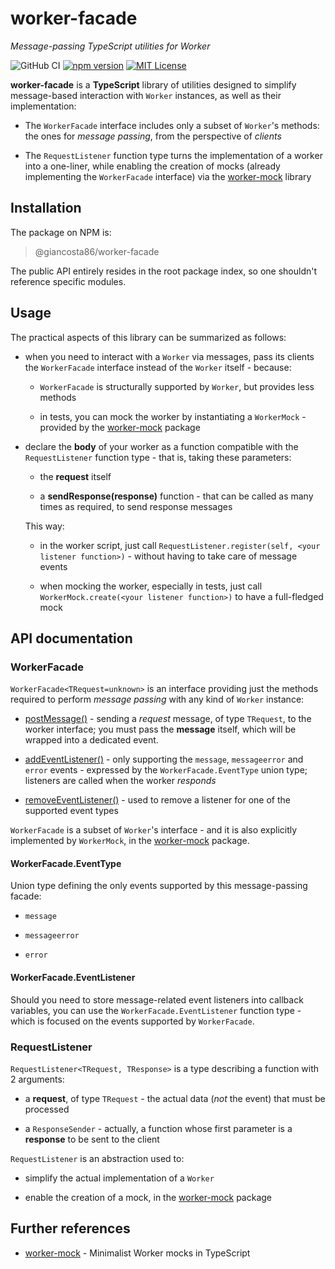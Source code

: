 # worker-facade

_Message-passing TypeScript utilities for Worker_

![GitHub CI](https://github.com/giancosta86/worker-facade/actions/workflows/publish-to-npm.yml/badge.svg)
[![npm version](https://badge.fury.io/js/@giancosta86%2Fworker-facade.svg)](https://badge.fury.io/js/@giancosta86%2Fworker-facade)
[![MIT License](https://img.shields.io/badge/license-MIT-blue.svg?style=flat)](/LICENSE)

**worker-facade** is a **TypeScript** library of utilities designed to simplify message-based interaction with `Worker` instances, as well as their implementation:

- The `WorkerFacade` interface includes only a subset of `Worker`'s methods: the ones for _message passing_, from the perspective of _clients_

- The `RequestListener` function type turns the implementation of a worker into a one-liner, while enabling the creation of mocks (already implementing the `WorkerFacade` interface) via the [worker-mock](https://github.com/giancosta86/worker-mock) library

## Installation

The package on NPM is:

> @giancosta86/worker-facade

The public API entirely resides in the root package index, so one shouldn't reference specific modules.

## Usage

The practical aspects of this library can be summarized as follows:

- when you need to interact with a `Worker` via messages, pass its clients the `WorkerFacade` interface instead of the `Worker` itself - because:

  - `WorkerFacade` is structurally supported by `Worker`, but provides less methods

  - in tests, you can mock the worker by instantiating a `WorkerMock` - provided by the [worker-mock](https://github.com/giancosta86/worker-mock) package

- declare the **body** of your worker as a function compatible with the `RequestListener` function type - that is, taking these parameters:

  - the **request** itself

  - a **sendResponse(response)** function - that can be called as many times as required, to send response messages

  This way:

  - in the worker script, just call `RequestListener.register(self, <your listener function>)` - without having to take care of message events

  - when mocking the worker, especially in tests, just call `WorkerMock.create(<your listener function>)` to have a full-fledged mock

## API documentation

### WorkerFacade

`WorkerFacade<TRequest=unknown>` is an interface providing just the methods required to perform _message passing_ with any kind of `Worker` instance:

- [postMessage()](https://developer.mozilla.org/en-US/docs/Web/API/Worker/postMessage) - sending a _request_ message, of type `TRequest`, to the worker interface; you must pass the **message** itself, which will be wrapped into a dedicated event.

* [addEventListener()](https://developer.mozilla.org/en-US/docs/Web/API/EventTarget/addEventListener) - only supporting the `message`, `messageerror` and `error` events - expressed by the `WorkerFacade.EventType` union type; listeners are called when the worker _responds_

- [removeEventListener()](https://developer.mozilla.org/en-US/docs/Web/API/EventTarget/removeEventListener) - used to remove a listener for one of the supported event types

`WorkerFacade` is a subset of `Worker`'s interface - and it is also explicitly implemented by `WorkerMock`, in the [worker-mock](https://github.com/giancosta86/worker-mock) package.

#### WorkerFacade.EventType

Union type defining the only events supported by this message-passing facade:

- `message`

- `messageerror`

- `error`

#### WorkerFacade.EventListener

Should you need to store message-related event listeners into callback variables, you can use the `WorkerFacade.EventListener` function type - which is focused on the events supported by `WorkerFacade`.

### RequestListener

`RequestListener<TRequest, TResponse>` is a type describing a function with 2 arguments:

- a **request**, of type `TRequest` - the actual data (_not_ the event) that must be processed

- a `ResponseSender` - actually, a function whose first parameter is a **response** to be sent to the client

`RequestListener` is an abstraction used to:

- simplify the actual implementation of a `Worker`

- enable the creation of a mock, in the [worker-mock](https://github.com/giancosta86/worker-mock) package

## Further references

- [worker-mock](https://github.com/giancosta86/worker-mock) - Minimalist Worker mocks in TypeScript
